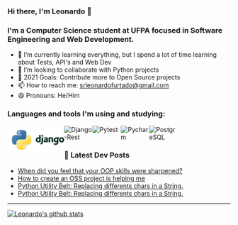 ### Hi there, I'm Leonardo 👋

### I'm a Computer Science student at UFPA focused in Software Engineering and Web Development.

- 🌱 I’m currently learning everything, but I spend a lot of time learning about Tests, API's and Web Dev
- 👯 I’m looking to collaborate with Python projects
- 🥅 2021 Goals: Contribute more to Open Source projects
- 📫 How to reach me: srleonardofurtado@gmail.com
- 😄 Pronouns: He/Him

### Languages and tools I'm using and studying:

  <img align="left" alt="Python" width="64px" src="https://raw.githubusercontent.com/github/explore/80688e429a7d4ef2fca1e82350fe8e3517d3494d/topics/python/python.png"/>
  <img align="left" alt="Django" width="64px" src="https://raw.githubusercontent.com/github/explore/80688e429a7d4ef2fca1e82350fe8e3517d3494d/topics/django/django.png"/>
  <img align="left" alt="Django-Rest" width="64px" src="https://miro.medium.com/max/600/1*N5Iep1wJY1iXgMzpHxzE8w.png"/>
  <img align="left" alt="Pytest" width="64px" src="https://content.nexza.com/stack-items/pytest.c0a818de.png"/>
  <img align="left" alt="Pycharm" width="64px" src="https://upload.wikimedia.org/wikipedia/commons/thumb/a/a1/PyCharm_Logo.svg/1024px-PyCharm_Logo.svg.png"/>
  <img align="left" alt="PostgreSQL" width="64px" src="https://upload.wikimedia.org/wikipedia/commons/2/29/Postgresql_elephant.svg"/>

<br/>
<br/>

### 📕 Latest Dev Posts

<!-- BLOG-POST-LIST:START -->
- [When did you feel that your OOP skills were sharpened?](https://dev.to/furtleo/when-did-you-feel-that-your-opp-skills-were-shapened-255h)
- [How to create an OSS project is helping me ](https://dev.to/furtleo/how-to-create-an-oss-project-is-helping-me-2350)
- [Python Utility Belt: Replacing differents chars in a String.](https://dev.to/furtleo/how-do-you-organize-your-virtual-environments-1gk)
- [Python Utility Belt: Replacing differents chars in a String.](https://dev.to/furtleo/python-utility-belt-replacing-differents-chars-in-a-string-21ko)
<!-- BLOG-POST-LIST:END -->

---

[![Leonardo's github stats](https://github-readme-stats.vercel.app/api?username=LeonardoFurtado&theme=radical&count_private=true&show_icons=true)](https://github.com/anuraghazra/github-readme-stats)
